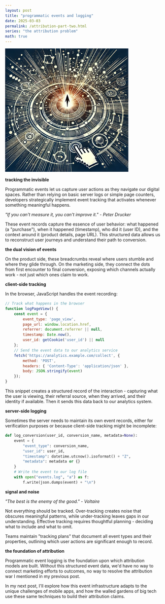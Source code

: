 ```yaml
---
layout: post
title: "programmatic events and logging"
date: 2025-03-03
permalink: /attribution-part-two.html
series: "the attribution problem"
math: true
---
```


<img src="/assets/images/attribution_two.webp" alt="event firing inspired image" width="400" class="feature-image">

**tracking the invisible**

Programmatic events let us capture user actions as they navigate our digital spaces. Rather than relying on basic server logs or simple page counters, developers strategically implement event tracking that activates whenever something meaningful happens.

*"If you can't measure it, you can't improve it." - Peter Drucker*

These event records capture the essence of user behavior: what happened (a "purchase"), when it happened (timestamp), who did it (user ID), and the context around it (product details, page URL). This structured data allows us to reconstruct user journeys and understand their path to conversion.

**the dual vision of events**

On the product side, these breadcrumbs reveal where users stumble and where they glide through. On the marketing side, they connect the dots from first encounter to final conversion, exposing which channels actually work - not just which ones claim to work.

**client-side tracking**

In the browser, JavaScript handles the event recording:

```javascript
// Track what happens in the browser
function logPageView() {
    const event = {
        event_type: 'page_view',
        page_url: window.location.href,
        referrer: document.referrer || null,
        timestamp: Date.now(),
        user_id: getCookie('user_id') || null
    };
    // Send the event data to our analytics service
    fetch('https://analytics.example.com/collect', {
        method: 'POST',
        headers: { 'Content-Type': 'application/json' },
        body: JSON.stringify(event)
    });
}
```

This snippet creates a structured record of the interaction - capturing what the user is viewing, their referral source, when they arrived, and their identity if available. Then it sends this data back to our analytics system.

**server-side logging**

Sometimes the server needs to maintain its own event records, either for verification purposes or because client-side tracking might be incomplete:

```python
def log_conversion(user_id, conversion_name, metadata=None):
    event = {
        "event_type": conversion_name,
        "user_id": user_id,
        "timestamp": datetime.utcnow().isoformat() + "Z",
        "metadata": metadata or {}
    }
    # Write the event to our log file
    with open("events.log", "a") as f:
        f.write(json.dumps(event) + "\n")
```

**signal and noise**

*"The best is the enemy of the good." - Voltaire*

Not everything should be tracked. Over-tracking creates noise that obscures meaningful patterns, while under-tracking leaves gaps in our understanding. Effective tracking requires thoughtful planning - deciding what to include and what to omit.

Teams maintain "tracking plans" that document all event types and their properties, outlining which user actions are significant enough to record.

**the foundation of attribution**

Programmatic event logging is the foundation upon which attribution models are built. Without this structured event data, we'd have no way to connect marketing efforts to outcomes, no way to resolve the attribution war I mentioned in my previous post.

In my next post, I'll explore how this event infrastructure adapts to the unique challenges of mobile apps, and how the walled gardens of big tech use these same techniques to build their attribution claims.
